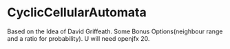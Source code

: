 # CyclicCellularAutomata
Based on the Idea of David Griffeath. Some Bonus Options(neighbour range and a ratio for probability). U will need openjfx 20.
